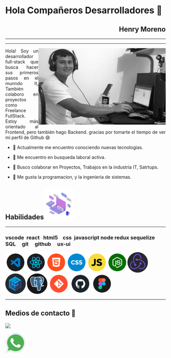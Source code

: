 
<!-- - 🔭 I’m currently working on ...
- 🌱 I’m currently learning ...
- 🤔 I’m looking for help with ...
- 💬 Ask me about ...
- 📫 How to reach me: ...
- 😄 Pronouns: ...
- ⚡ Fun fact: ... -->
 # Hola Compañeros Desarrolladores 👋



<div align="right">

## Henry Moreno
----
----
</div>

<img width="400" height="auto" src="./logo/Henry.jpg" align="right"/>
<p align="justify">   
Hola! Soy un desarrollador full-stack 
que busca hacer sus primeros pasos en el munndo It,
También colaboro en proyectos como Freelance FullStack.
Estoy más orientado al Frontend, pero también hago Backend.
gracias por tomarte el tiempo de ver 
mi perfil de Github 😄 

- 🔭 Actualmente me encuentro conociendo nuevas tecnologias.

- 🌱 Me encuentro en busqueda laboral activa.

- 👯 Busco colaborar en Proyectos, Trabajos en la industria IT, Satrtups.

- 💬 Me gusta la programacion, y la ingenieria de sistemas.
</p>


<!-- link de programacion -->

## Habilidades<img src="./logo/skill.gif" width="96px">
****
### vscode  react   html5    css  javascript node redux sequelize SQL     git     github     ux-ui
[<img width="64" height="64" src="./logo/vscode.png" align=""/>](https://code.visualstudio.com/)[<img width="64" height="64" src="./logo/react.png" align=""/>](https://es.reactjs.org/)[<img width="64" height="64" src="./logo/html5.png" align=""/>](https://developer.mozilla.org/es/docs/Glossary/HTML5)<img width="64" height="64" src="./logo/css.png"
 align=""/><img width="64" height="64" src="./logo/javascript.png" align=""/><img width="64" height="64" src="./logo/node.png" align=""/><img width="64" height="64" src="./logo/redux.png" align=""/><img width="64" height="64" src="./logo/sequelize.png" align=""/>
 <img width="64" height="64" src="./logo/SQL.png" align=""/> <img width="64" height="64" src="./logo/git.png" align=""/> <img width="64" height="64" src="./logo/github.png" align=""/> <img width="64" height="64" src="./logo/ux-ui.png" align=""/>

<!-- <img width="112" height="112" src="./logo/bootstrap.png" align=""/> -->

****
## Medios de contacto 👋
[<img width= '64px' align= 'center' src="https://raw.githubusercontent.com/rahulbanerjee26/githubAboutMeGenerator/main/icons/linked-in-alt.svg"/>](https://www.linkedin.com/in/henry-moreno-gs/)

<a href="https://api.whatsapp.com/send?phone=584145888298&text=Contacto" target="_blank"><img width="64" height="64" src="./logo/whatsapp.png"/></a>

<!-- link de redesde sociales -->


<!-- link de  -->





<!-- link de  -->
